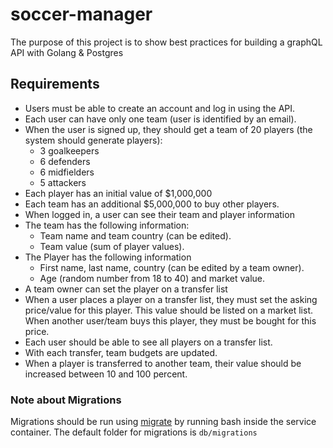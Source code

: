 # soccer-manager

The purpose of this project is to show best practices for building a graphQL API with Golang & Postgres

## Requirements

- Users must be able to create an account and log in using the API.
-  Each user can have only one team (user is identified by an email).
-  When the user is signed up, they should get a team of 20 players (the system should generate players):
   - 3 goalkeepers
   - 6 defenders
   - 6 midfielders
   - 5 attackers
- Each player has an initial value of $1,000,000
- Each team has an additional $5,000,000 to buy other players.
- When logged in, a user can see their team and player information
- The team has the following information:
   - Team name and team country (can be edited).
   - Team value (sum of player values).
- The Player has the following information
   - First name, last name, country (can be edited by a team owner).
   - Age (random number from 18 to 40) and market value.
- A team owner can set the player on a transfer list
- When a user places a player on a transfer list, they must set the asking price/value for
this player. This value should be listed on a market list. When another user/team buys
this player, they must be bought for this price.
- Each user should be able to see all players on a transfer list.
- With each transfer, team budgets are updated.
- When a player is transferred to another team, their value should be increased between 10 and 100 percent.



### Note about Migrations

Migrations should be run using [migrate]([https://github.com/golang-migrate/migrate](https://github.com/golang-migrate/migrate)) by running bash inside the service container. The default folder for migrations is `db/migrations`
